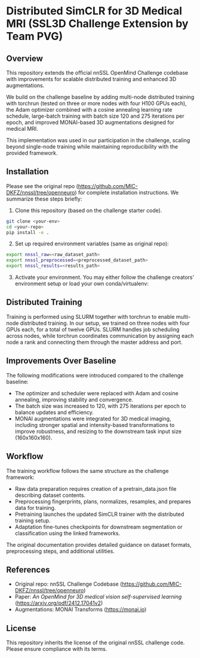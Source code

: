 # Distributed SimCLR for 3D Medical MRI (SSL3D Challenge Extension by Team PVG)

## Overview

This repository extends the official nnSSL OpenMind Challenge codebase with improvements for scalable distributed training and enhanced 3D augmentations.

We build on the challenge baseline by adding multi-node distributed training with torchrun (tested on three or more nodes with four H100 GPUs each), the Adam optimizer combined with a cosine annealing learning rate schedule, large-batch training with batch size 120 and 275 iterations per epoch, and improved MONAI-based 3D augmentations designed for medical MRI.

This implementation was used in our participation in the challenge, scaling beyond single-node training while maintaining reproducibility with the provided framework.

## Installation
Please see the original repo (https://github.com/MIC-DKFZ/nnssl/tree/openneuro) for complete installation instructions. We summarize these steps briefly:

1. Clone this repository (based on the challenge starter code).  
```bash
git clone <your-env>
cd <your-repo>
pip install -e .
```
2. Set up required environment variables (same as original repo):
  ```bash
  export nnssl_raw=<raw_dataset_path>
  export nnssl_preprocessed=<preprocessed_dataset_path>
  export nnssl_results=<results_path>
```

3. Activate your environment.
  You may either follow the challenge creators’ environment setup or load your own conda/virtualenv:

## Distributed Training

Training is performed using SLURM together with torchrun to enable multi-node distributed training. In our setup, we trained on three nodes with four GPUs each, for a total of twelve GPUs. SLURM handles job scheduling across nodes, while torchrun coordinates communication by assigning each node a rank and connecting them through the master address and port.

## Improvements Over Baseline

The following modifications were introduced compared to the challenge baseline:

- The optimizer and scheduler were replaced with Adam and cosine annealing, improving stability and convergence.  
- The batch size was increased to 120, with 275 iterations per epoch to balance updates and efficiency.  
- MONAI augmentations were integrated for 3D medical imaging, including stronger spatial and intensity-based transformations to improve robustness, and resizing to the downstream task input size (160x160x160).

## Workflow

The training workflow follows the same structure as the challenge framework:

- Raw data preparation requires creation of a pretrain_data.json file describing dataset contents.  
- Preprocessing fingerprints, plans, normalizes, resamples, and prepares data for training.  
- Pretraining launches the updated SimCLR trainer with the distributed training setup.  
- Adaptation fine-tunes checkpoints for downstream segmentation or classification using the linked frameworks.  

The original documentation provides detailed guidance on dataset formats, preprocessing steps, and additional utilities.

## References

- Original repo: nnSSL Challenge Codebase (https://github.com/MIC-DKFZ/nnssl/tree/openneuro)
- Paper: *An OpenMind for 3D medical vision self-supervised learning* (https://arxiv.org/pdf/2412.17041v2)
- Augmentations: MONAI Transforms (https://monai.io)

## License

This repository inherits the license of the original nnSSL challenge code. Please ensure compliance with its terms.
